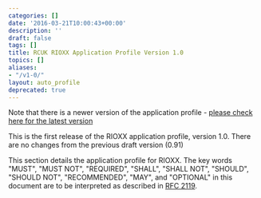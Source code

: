 ```yaml
---
categories: []
date: '2016-03-21T10:00:43+00:00'
description: ''
draft: false
tags: []
title: RCUK RIOXX Application Profile Version 1.0
topics: []
aliases:
- "/v1-0/"
layout: auto_profile
deprecated: true
---
```



Note that there is a newer version of the application profile - [please check here for the latest version](http://rioxx.net/versions/)

This is the first release of the RIOXX application profile, version 1.0. There are no changes from the previous draft version (0.91)


This section details the application profile for RIOXX. The key words "MUST", "MUST NOT", "REQUIRED", "SHALL", "SHALL NOT", "SHOULD", "SHOULD NOT", "RECOMMENDED", "MAY", and "OPTIONAL" in this document are to be interpreted as described in [RFC 2119](http://www.ietf.org/rfc/rfc2119.txt).
